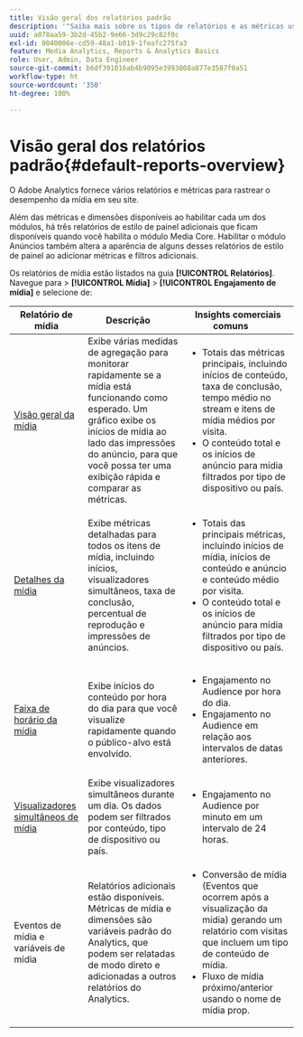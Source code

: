 ```yaml
---
title: Visão geral dos relatórios padrão
description: '"Saiba mais sobre os tipos de relatórios e as métricas usadas para rastrear mídia em seu site. Explore os relatórios de estilo do painel disponíveis com o módulo Mídia principal."'
uuid: a078aa59-3b2d-45b2-9e66-3d9c29c82f0c
exl-id: 0040006e-cd59-48a1-b019-1feafc275fa3
feature: Media Analytics, Reports & Analytics Basics
role: User, Admin, Data Engineer
source-git-commit: b6df391016ab4b9095e3993808a877e3587f0a51
workflow-type: ht
source-wordcount: '350'
ht-degree: 100%

---
```


# Visão geral dos relatórios padrão{#default-reports-overview}

O Adobe Analytics fornece vários relatórios e métricas para rastrear o desempenho da mídia em seu site.

Além das métricas e dimensões disponíveis ao habilitar cada um dos módulos, há três relatórios de estilo de painel adicionais que ficam disponíveis quando você habilita o módulo Media Core. Habilitar o módulo Anúncios também altera a aparência de alguns desses relatórios de estilo de painel ao adicionar métricas e filtros adicionais.

Os relatórios de mídia estão listados na guia **[!UICONTROL Relatórios]**. Navegue para > **[!UICONTROL Mídia]** > **[!UICONTROL Engajamento de mídia]** e selecione de:

| Relatório de mídia | Descrição     | Insights comerciais comuns       |
| --- | --- | --- |
| [Visão geral da mídia ](media-reports-overview.md) | Exibe várias medidas de agregação para monitorar rapidamente se a mídia está funcionando como esperado. Um gráfico exibe os inícios de mídia ao lado das impressões do anúncio, para que você possa ter uma exibição rápida e comparar as métricas. | <ul> <li>Totais das métricas principais, incluindo inícios de conteúdo, taxa de conclusão, tempo médio no stream e itens de mídia médios por visita.  </li> <li>O conteúdo total e os inícios de anúncio para mídia filtrados por tipo de dispositivo ou país.  </li> </ul> |
| [Detalhes da mídia ](media-reports-detail.md) | Exibe métricas detalhadas para todos os itens de mídia, incluindo inícios, visualizadores simultâneos, taxa de conclusão, percentual de reprodução e impressões de anúncios. | <ul> <li>Totais das principais métricas, incluindo inícios de mídia, inícios de conteúdo e anúncio e conteúdo médio por visita.  </li> <li>O conteúdo total e os inícios de anúncio para mídia filtrados por tipo de dispositivo ou país.  </li> </ul> |
| [Faixa de horário da mídia ](media-reports-daypart.md) | Exibe inícios do conteúdo por hora do dia para que você visualize rapidamente quando o público-alvo está envolvido. | <ul> <li>Engajamento no Audience por hora do dia.  </li> <li>Engajamento no Audience em relação aos intervalos de datas anteriores.  </li> </ul> |
| [Visualizadores simultâneos de mídia ](media-concurrent-viewers.md) | Exibe visualizadores simultâneos durante um dia. Os dados podem ser filtrados por conteúdo, tipo de dispositivo ou país. | <ul> <li>Engajamento no Audience por minuto em um intervalo de 24 horas.  </li> </ul> |
| Eventos de mídia e variáveis de mídia | Relatórios adicionais estão disponíveis. Métricas de mídia e dimensões são variáveis padrão do Analytics, que podem ser relatadas de modo direto e adicionadas a outros relatórios do Analytics. | <ul> <li>Conversão de mídia (Eventos que ocorrem após a visualização da mídia) gerando um relatório com visitas que incluem um tipo de conteúdo de mídia.  </li> <li>Fluxo de mídia próximo/anterior usando o nome de mídia prop.  </li> </ul> |

